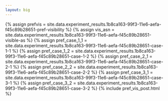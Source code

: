 ```yaml
---
layout: big
---
```

{% assign prefvis = site.data.experiment_results.1b8ca163-99f3-11e6-aefa-f45c89b28651-pref-visibility %}
{% assign vis_asn = site.data.experiment_results.1b8ca163-99f3-11e6-aefa-f45c89b28651-visible-as %}
{% assign pref_case_1_1 = site.data.experiment_results.1b8ca163-99f3-11e6-aefa-f45c89b28651-case-1-1 %}
{% assign pref_case_1_2 = site.data.experiment_results.1b8ca163-99f3-11e6-aefa-f45c89b28651-case-1-2 %}
{% assign pref_case_2_1 = site.data.experiment_results.1b8ca163-99f3-11e6-aefa-f45c89b28651-case-2-1 %}
{% assign pref_case_2_2 = site.data.experiment_results.1b8ca163-99f3-11e6-aefa-f45c89b28651-case-2-2 %}
{% assign pref_case_3_1 = site.data.experiment_results.1b8ca163-99f3-11e6-aefa-f45c89b28651-case-3-1 %}
{% assign pref_case_3_2 = site.data.experiment_results.1b8ca163-99f3-11e6-aefa-f45c89b28651-case-3-2 %}
{% include pref_vis_post.html %}

